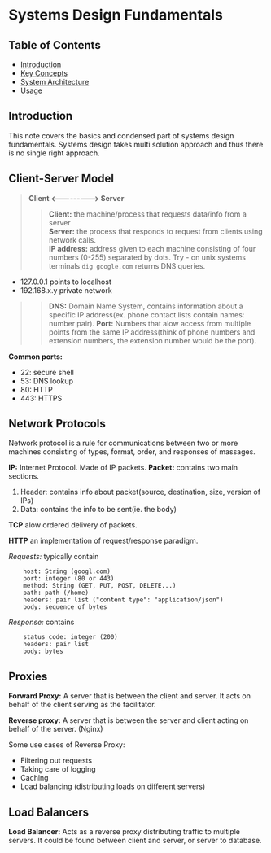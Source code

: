# Systems Design Fundamentals

## Table of Contents

- [Introduction](#introduction)
- [Key Concepts](#key-concepts)
- [System Architecture](#System-Architecture)
- [Usage](#usage)
## Introduction

This note covers the basics and condensed part of systems design fundamentals. Systems design takes multi solution approach and thus there is no single right approach.  

## Client-Server Model

 > **Client <---------> Server**
>> **Client:** the machine/process that requests data/info from a server  
>> **Server:** the process that responds to request from clients using network calls.  
>> **IP address:** address given to each machine consisting of four numbers (0-255) separated by dots. Try - on unix systems terminals `dig google.com` returns DNS queries.  
- 127.0.0.1 points to localhost
- 192.168.x.y private network
>> **DNS:** Domain Name System, contains information about a specific IP address(ex. phone contact lists contain names: number pair).
>> **Port:** Numbers that alow access from multiple points from the same IP address(think of phone numbers and extension numbers, the extension number would be the port).

**Common ports:** 
- 22: secure shell
- 53: DNS lookup
- 80: HTTP
- 443: HTTPS

## Network Protocols

Network protocol is a rule for communications between two or more machines consisting of types, format, order, and responses of massages.

**IP:**  Internet Protocol. Made of IP packets.
**Packet:** contains two main sections. 
 1. Header: contains info about packet(source, destination, size, version of IPs) 
 2. Data: contains the info to be sent(ie. the body)

**TCP** alow ordered delivery of packets.

**HTTP** an implementation of request/response paradigm. 

*Requests:* typically contain
```
    host: String (googl.com)
    port: integer (80 or 443)
    method: String (GET, PUT, POST, DELETE...)
    path: path (/home)
    headers: pair list ("content type": "application/json")
    body: sequence of bytes
```
*Response:* contains 
```
    status code: integer (200)
    headers: pair list 
    body: bytes
```

## Proxies

**Forward Proxy:** A server that is between the client and server. It acts on behalf of the client serving as the facilitator.  

**Reverse proxy:** A server that is between the server and client acting on behalf of the server. (Nginx)

Some use cases of Reverse Proxy:
- Filtering out requests
- Taking care of logging
- Caching
- Load balancing (distributing loads on different servers)

## Load Balancers

**Load Balancer:** Acts as a reverse proxy distributing traffic to multiple servers. It could be found between client and server, or server to database. 
